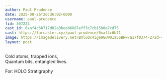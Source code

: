 ```yaml
---
author: Paul Prudence
date: 2025-08-26T20:36:02+0000
username: paul-prudence
fid: 307224
cast_id: 0xaf4c6b717d02a3beeb6887eff3c7cb15b0a7cd75
cast: https://farcaster.xyz/paul-prudence/0xaf4c6b71
image: https://imagedelivery.net/BXluQx4ige9GuW0Ia56BHw/a17f0374-272d-4b5d-a8ca-bdd614ecfb00/original
layout: post
---
```

Cold atoms, trapped ions,  
Quantum bits, entangled lives.  
  
For: HOLO Stratigraphy  

<img src='https://imagedelivery.net/BXluQx4ige9GuW0Ia56BHw/a17f0374-272d-4b5d-a8ca-bdd614ecfb00/original' alt='' referrerpolicy='no-referrer'/>
